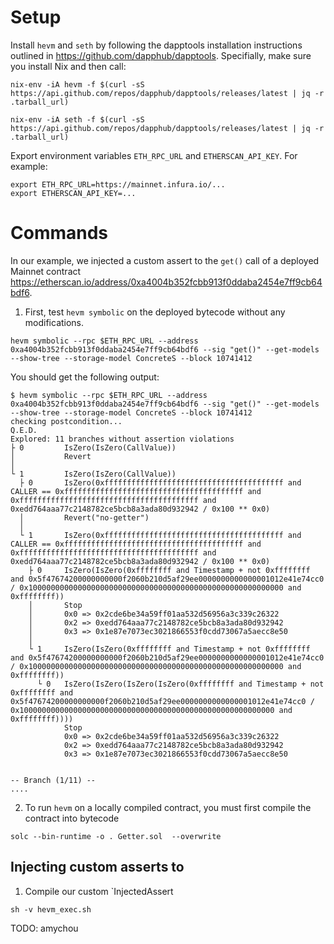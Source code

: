 # Setup
Install `hevm` and `seth` by following the dapptools installation instructions outlined in https://github.com/dapphub/dapptools. Specifially, make sure you install Nix and then call:
```
nix-env -iA hevm -f $(curl -sS https://api.github.com/repos/dapphub/dapptools/releases/latest | jq -r .tarball_url)

nix-env -iA seth -f $(curl -sS https://api.github.com/repos/dapphub/dapptools/releases/latest | jq -r .tarball_url)
```

Export environment variables `ETH_RPC_URL` and `ETHERSCAN_API_KEY`. For example:
```
export ETH_RPC_URL=https://mainnet.infura.io/...
export ETHERSCAN_API_KEY=...
```

# Commands
In our example, we injected a custom assert to the `get()` call of a deployed Mainnet contract https://etherscan.io/address/0xa4004b352fcbb913f0ddaba2454e7ff9cb64bdf6.

1. First, test `hevm symbolic` on the deployed bytecode without any modifications.
```
hevm symbolic --rpc $ETH_RPC_URL --address 0xa4004b352fcbb913f0ddaba2454e7ff9cb64bdf6 --sig "get()" --get-models --show-tree --storage-model ConcreteS --block 10741412
```
You should get the following output:
```
$ hevm symbolic --rpc $ETH_RPC_URL --address 0xa4004b352fcbb913f0ddaba2454e7ff9cb64bdf6 --sig "get()" --get-models --show-tree --storage-model ConcreteS --block 10741412
checking postcondition...
Q.E.D.
Explored: 11 branches without assertion violations
├ 0         IsZero(IsZero(CallValue))
│           Revert
│           
└ 1         IsZero(IsZero(CallValue))
  ├ 0       IsZero(0xffffffffffffffffffffffffffffffffffffffff and CALLER == 0xffffffffffffffffffffffffffffffffffffffff and 0xffffffffffffffffffffffffffffffffffffffff and 0xedd764aaa77c2148782ce5bcb8a3ada80d932942 / 0x100 ** 0x0)
  │         Revert("no-getter")
  │         
  └ 1       IsZero(0xffffffffffffffffffffffffffffffffffffffff and CALLER == 0xffffffffffffffffffffffffffffffffffffffff and 0xffffffffffffffffffffffffffffffffffffffff and 0xedd764aaa77c2148782ce5bcb8a3ada80d932942 / 0x100 ** 0x0)
    ├ 0     IsZero(IsZero(0xffffffff and Timestamp + not 0xffffffff and 0x5f47674200000000000f2060b210d5af29ee0000000000000001012e41e74cc0 / 0x100000000000000000000000000000000000000000000000000000000 and 0xffffffff))
    │       Stop
    │       0x0 => 0x2cde6be34a59ff01aa532d56956a3c339c26322
    │       0x2 => 0xedd764aaa77c2148782ce5bcb8a3ada80d932942
    │       0x3 => 0x1e87e7073ec3021866553f0cdd73067a5aecc8e50
    │       
    └ 1     IsZero(IsZero(0xffffffff and Timestamp + not 0xffffffff and 0x5f47674200000000000f2060b210d5af29ee0000000000000001012e41e74cc0 / 0x100000000000000000000000000000000000000000000000000000000 and 0xffffffff))
      └ 0   IsZero(IsZero(IsZero(IsZero(0xffffffff and Timestamp + not 0xffffffff and 0x5f47674200000000000f2060b210d5af29ee0000000000000001012e41e74cc0 / 0x100000000000000000000000000000000000000000000000000000000 and 0xffffffff))))
            Stop
            0x0 => 0x2cde6be34a59ff01aa532d56956a3c339c26322
            0x2 => 0xedd764aaa77c2148782ce5bcb8a3ada80d932942
            0x3 => 0x1e87e7073ec3021866553f0cdd73067a5aecc8e50
            

-- Branch (1/11) --
....
```
2. To run `hevm` on a locally compiled contract, you must first compile the contract into bytecode
```
solc --bin-runtime -o . Getter.sol  --overwrite
```






## Injecting custom asserts to 
1. Compile our custom `InjectedAssert
```
sh -v hevm_exec.sh
```
TODO: amychou
